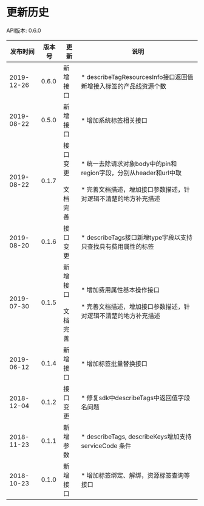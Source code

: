 # 更新历史 #
API版本: 0.6.0

|发布时间|版本号|更新|说明|
|---|---|---|---|
|2019-12-26|0.6.0|新增接口|* describeTagResourcesInfo接口返回值新增接入标签的产品线资源个数|
|2019-08-22|0.5.0|新增接口|* 增加系统标签相关接口|
|2019-08-22|0.1.7|接口变更<br/><br/> 文档完善<br/>|* 统一去除请求对象body中的pin和region字段，分别从header和url中取<br/><br/> * 完善文档描述，增加接口参数描述，针对逻辑不清楚的地方补充描述|
|2019-08-20|0.1.6|接口变更|* describeTags接口新增type字段以支持只查找具有费用属性的标签|
|2019-07-30|0.1.5|新增接口<br/><br/> 文档完善<br/>|* 增加费用属性基本操作接口<br/><br/> * 完善文档描述，增加接口参数描述，针对逻辑不清楚的地方补充描述|
|2019-06-12|0.1.4|新增接口|* 增加标签批量替换接口|
|2018-12-04|0.1.2|接口变更|* 修复sdk中describeTags中返回值字段名问题|
|2018-11-23|0.1.1|新增参数|* describeTags, describeKeys增加支持 serviceCode 条件|
|2018-10-23|0.1.0|新增接口|* 增加标签绑定、解绑，资源标签查询等接口|

